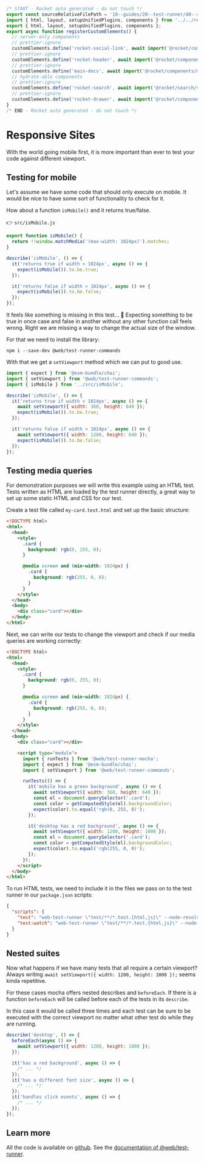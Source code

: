 ```js server
/* START - Rocket auto generated - do not touch */
export const sourceRelativeFilePath = '10--guides/20--test-runner/40--responsive.rocket.md';
import { html, layout, setupUnifiedPlugins, components } from '../../recursive.data.js';
export { html, layout, setupUnifiedPlugins, components };
export async function registerCustomElements() {
  // server-only components
  // prettier-ignore
  customElements.define('rocket-social-link', await import('@rocket/components/social-link.js').then(m => m.RocketSocialLink));
  // prettier-ignore
  customElements.define('rocket-header', await import('@rocket/components/header.js').then(m => m.RocketHeader));
  // prettier-ignore
  customElements.define('main-docs', await import('@rocket/components/main-docs.js').then(m => m.MainDocs));
  // hydrate-able components
  // prettier-ignore
  customElements.define('rocket-search', await import('@rocket/search/search.js').then(m => m.RocketSearch));
  // prettier-ignore
  customElements.define('rocket-drawer', await import('@rocket/components/drawer.js').then(m => m.RocketDrawer));
}
/* END - Rocket auto generated - do not touch */
```

# Responsive Sites

With the world going mobile first, it is more important than ever to test your code against different viewport.

## Testing for mobile

Let's assume we have some code that should only execute on mobile.
It would be nice to have some sort of functionality to check for it.

How about a function `isMobile()` and it returns true/false.

👉 `src/isMobile.js`

```js
export function isMobile() {
  return !!window.matchMedia('(max-width: 1024px)').matches;
}
```

```js
describe('isMobile', () => {
  it('returns true if width < 1024px', async () => {
    expect(isMobile()).to.be.true;
  });

  it('returns false if width > 1024px', async () => {
    expect(isMobile()).to.be.false;
  });
});
```

It feels like something is missing in this test... 🤔
Expecting something to be true in once case and false in another without any other function call feels wrong.
Right we are missing a way to change the actual size of the window.

For that we need to install the library:

```
npm i --save-dev @web/test-runner-commands
```

With that we get a `setViewport` method which we can put to good use.

```js
import { expect } from '@esm-bundle/chai';
import { setViewport } from '@web/test-runner-commands';
import { isMobile } from '../src/isMobile';

describe('isMobile', () => {
  it('returns true if width < 1024px', async () => {
    await setViewport({ width: 360, height: 640 });
    expect(isMobile()).to.be.true;
  });

  it('returns false if width > 1024px', async () => {
    await setViewport({ width: 1200, height: 640 });
    expect(isMobile()).to.be.false;
  });
});
```

## Testing media queries

For demonstration purposes we will write this example using an HTML test. Tests written as HTML are loaded by the test runner directly, a great way to set up some static HTML and CSS for our test.

Create a test file called `my-card.test.html` and set up the basic structure:

```html
<!DOCTYPE html>
<html>
  <head>
    <style>
      .card {
        background: rgb(0, 255, 0);
      }

      @media screen and (min-width: 1024px) {
        .card {
          background: rgb(255, 0, 0);
        }
      }
    </style>
  </head>
  <body>
    <div class="card"></div>
  </body>
</html>
```

Next, we can write our tests to change the viewport and check if our media queries are working correctly:

```html
<!DOCTYPE html>
<html>
  <head>
    <style>
      .card {
        background: rgb(0, 255, 0);
      }

      @media screen and (min-width: 1024px) {
        .card {
          background: rgb(255, 0, 0);
        }
      }
    </style>
  </head>
  <body>
    <div class="card"></div>

    <script type="module">
      import { runTests } from '@web/test-runner-mocha';
      import { expect } from '@esm-bundle/chai';
      import { setViewport } from '@web/test-runner-commands';

      runTests(() => {
        it('mobile has a green background', async () => {
          await setViewport({ width: 360, height: 640 });
          const el = document.querySelector('.card');
          const color = getComputedStyle(el).backgroundColor;
          expect(color).to.equal('rgb(0, 255, 0)');
        });

        it('desktop has a red background', async () => {
          await setViewport({ width: 1200, height: 1000 });
          const el = document.querySelector('.card');
          const color = getComputedStyle(el).backgroundColor;
          expect(color).to.equal('rgb(255, 0, 0)');
        });
      });
    </script>
  </body>
</html>
```

To run HTML tests, we need to include it in the files we pass on to the test runner in our `package.json` scripts:

```json
{
  "scripts": {
    "test": "web-test-runner \"test/**/*.test.{html,js}\" --node-resolve",
    "test:watch": "web-test-runner \"test/**/*.test.{html,js}\" --node-resolve --watch"
  }
}
```

## Nested suites

Now what happens if we have many tests that all require a certain viewport?
Always writing `await setViewport({ width: 1200, height: 1000 });` seems kinda repetitive.

For these cases mocha offers nested describes and `beforeEach`.
If there is a function `beforeEach` will be called before each of the tests in its `describe`.

In this case it would be called three times and each test can be sure to be executed with the correct viewport no matter what other test do while they are running.

```js
describe('desktop', () => {
  beforeEach(async () => {
    await setViewport({ width: 1200, height: 1000 });
  });

  it('has a red background', async () => {
    /* ... */
  });
  it('has a different font size', async () => {
    /* ... */
  });
  it('handles click events', async () => {
    /* ... */
  });
});
```

## Learn more

All the code is available on [github](https://github.com/modernweb-dev/example-projects/tree/master/guides/test-runner).
See the [documentation of @web/test-runner](../../docs/test-runner/overview.md).

